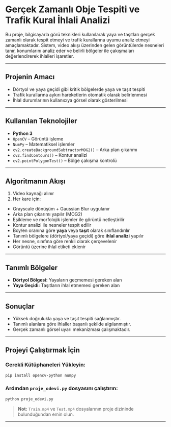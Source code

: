# Gerçek Zamanlı Obje Tespiti ve Trafik Kural İhlali Analizi

Bu proje, bilgisayarla görü teknikleri kullanılarak yaya ve taşıtları gerçek zamanlı olarak tespit etmeyi ve trafik kurallarına uyumu analiz etmeyi amaçlamaktadır. Sistem, video akışı üzerinden gelen görüntülerde nesneleri tanır, konumlarını analiz eder ve belirli bölgeler ile çakışmaları değerlendirerek ihlalleri işaretler.

---

## Projenin Amacı

- Dörtyol ve yaya geçidi gibi kritik bölgelerde yaya ve taşıt tespiti
- Trafik kurallarına aykırı hareketlerin otomatik olarak belirlenmesi
- İhlal durumlarının kullanıcıya görsel olarak gösterilmesi

---

## Kullanılan Teknolojiler

- **Python 3**
- `OpenCV` – Görüntü işleme
- `NumPy` – Matematiksel işlemler
- `cv2.createBackgroundSubtractorMOG2()` – Arka plan çıkarımı
- `cv2.findContours()` – Kontur analizi
- `cv2.pointPolygonTest()` – Bölge çakışma kontrolü

---

## Algoritmanın Akışı

1. Video kaynağı alınır
2.  Her kare için:
   - Grayscale dönüşüm + Gaussian Blur uygulanır
   - Arka plan çıkarımı yapılır (MOG2)
   - Eşikleme ve morfolojik işlemler ile görüntü netleştirilir
   - Kontur analizi ile nesneler tespit edilir
   - Boy/en oranına göre **yaya** veya **taşıt** olarak sınıflandırılır
   - Tanımlı bölgelere (dörtyol/yaya geçidi) göre **ihlal analizi** yapılır
   - Her nesne, sınıfına göre renkli olarak çerçevelenir
   - Görüntü üzerine ihlal etiketi eklenir

---

##  Tanımlı Bölgeler

-  **Dörtyol Bölgesi:** Yayaların geçmemesi gereken alan
-  **Yaya Geçidi:** Taşıtların ihlal etmemesi gereken alan

---

## Sonuçlar

- Yüksek doğrulukla yaya ve taşıt tespiti sağlanmıştır.
- Tanımlı alanlara göre ihlaller başarılı şekilde algılanmıştır.
- Gerçek zamanlı görsel uyarı mekanizması çalışmaktadır.

---

## Projeyi Çalıştırmak İçin

### Gerekli Kütüphaneleri Yükleyin:

```bash
pip install opencv-python numpy
```

### Ardından `proje_odevi.py` dosyasını çalıştırın:

```bash
python proje_odevi.py
```

> **Not:** `Train.mp4` ve `Test.mp4` dosyalarının proje dizininde bulunduğundan emin olun.

---
